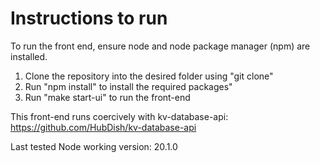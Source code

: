 # Instructions to run

To run the front end, ensure node and node package manager (npm) are installed.

1. Clone the repository into the desired folder using "git clone"
2. Run "npm install" to install the required packages"
3. Run "make start-ui" to run the front-end

This front-end runs coercively with kv-database-api: https://github.com/HubDish/kv-database-api

Last tested Node working version: 20.1.0
